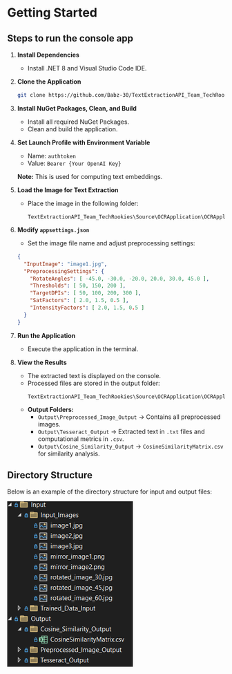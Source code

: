 # Getting Started

## Steps to run the console app

1. **Install Dependencies**
   - Install .NET 8 and Visual Studio Code IDE.

2. **Clone the Application**
   ```sh
   git clone https://github.com/Babz-30/TextExtractionAPI_Team_TechRookies.git
   ```

3. **Install NuGet Packages, Clean, and Build**
   - Install all required NuGet Packages.
   - Clean and build the application.

4. **Set Launch Profile with Environment Variable**
   - Name: `authtoken`
   - Value: `Bearer {Your OpenAI Key}`
   
   **Note:** This is used for computing text embeddings.

5. **Load the Image for Text Extraction**
   - Place the image in the following folder:
     ```
     TextExtractionAPI_Team_TechRookies\Source\OCRApplication\OCRApplication\Input\Input_Images
     ```

6. **Modify `appsettings.json`**
   - Set the image file name and adjust preprocessing settings:
   ```json
   {
     "InputImage": "image1.jpg",
     "PreprocessingSettings": {
       "RotateAngles": [ -45.0, -30.0, -20.0, 20.0, 30.0, 45.0 ],
       "Thresholds": [ 50, 150, 200 ],
       "TargetDPIs": [ 50, 100, 200, 300 ],
       "SatFactors": [ 2.0, 1.5, 0.5 ],
       "IntensityFactors": [ 2.0, 1.5, 0.5 ]
     }
   }
   ```

7. **Run the Application**
   - Execute the application in the terminal.

8. **View the Results**
   - The extracted text is displayed on the console.
   - Processed files are stored in the output folder:
     ```
     TextExtractionAPI_Team_TechRookies\Source\OCRApplication\OCRApplication\Output
     ```
   - **Output Folders:**
     - `Output\Preprocessed_Image_Output` → Contains all preprocessed images.
     - `Output\Tesseract_Output` → Extracted text in `.txt` files and computational metrics in `.csv`.
     - `Output\Cosine_Similarity_Output` → `CosineSimilarityMatrix.csv` for similarity analysis.

## Directory Structure
Below is an example of the directory structure for input and output files:

![Directory Structure](../document_images/InputOutput.png)
